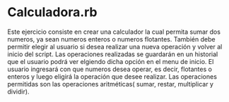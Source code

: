 # Calculadora.rb

Este ejercicio consiste en crear una calculador la cual permita sumar dos numeros, ya sean numeros enteros o numeros flotantes. También debe permitir elegir al usuario si desea realizar una nueva operación y volver al inicio del script. Las operaciones realizadas se guardarán en un historial que el usuario podrá ver elgiendo dicha opción en el menu de inicio. El usuario ingresará con que numeros desea operar, es decir, flotantes o enteros y luego eligirá la operación que desee realizar. Las operaciones permitidas son las operaciones aritméticas( sumar, restar, multiplicar y dividir).
